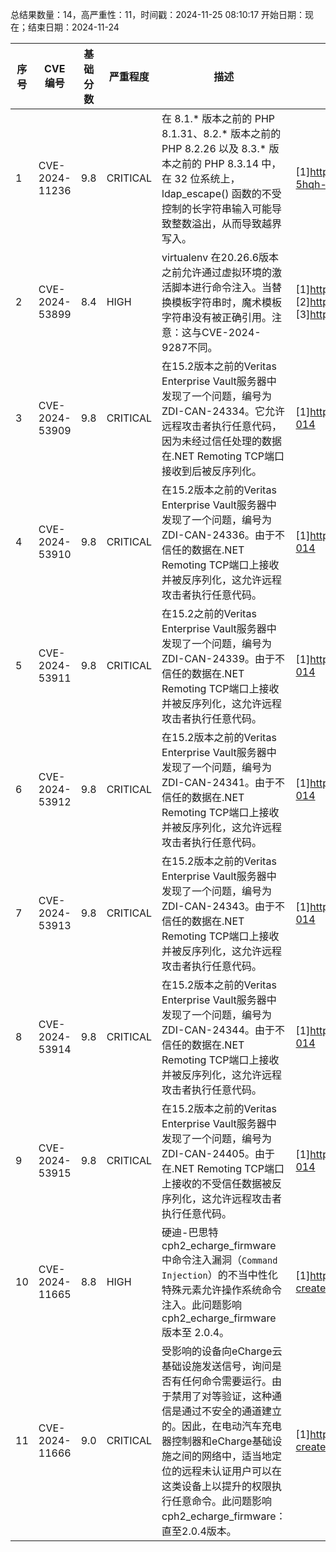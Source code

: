 总结果数量：14，高严重性：11，时间戳：2024-11-25 08:10:17
开始日期：现在；结束日期：2024-11-24

| 序号 | CVE 编号 | 基础分数 | 严重程度 | 描述 | 参考文献 |
|-----|--------|------------|----------|-------------|------------|
| 1 | CVE-2024-11236 | 9.8  | CRITICAL | 在 8.1.* 版本之前的 PHP 8.1.31、8.2.* 版本之前的 PHP 8.2.26 以及 8.3.* 版本之前的 PHP 8.3.14 中，在 32 位系统上，ldap_escape() 函数的不受控制的长字符串输入可能导致整数溢出，从而导致越界写入。 | [1]https://github.com/php/php-src/security/advisories/GHSA-5hqh-c84r-qjcv |
| 2 | CVE-2024-53899 | 8.4  | HIGH | virtualenv 在20.26.6版本之前允许通过虚拟环境的激活脚本进行命令注入。当替换模板字符串时，魔术模板字符串没有被正确引用。注意：这与CVE-2024-9287不同。 | [1]https://github.com/pypa/virtualenv/issues/2768<br>[2]https://github.com/pypa/virtualenv/pull/2771<br>[3]https://github.com/pypa/virtualenv/releases/tag/20.26.6 |
| 3 | CVE-2024-53909 | 9.8  | CRITICAL | 在15.2版本之前的Veritas Enterprise Vault服务器中发现了一个问题，编号为ZDI-CAN-24334。它允许远程攻击者执行任意代码，因为未经过信任处理的数据在.NET Remoting TCP端口接收到后被反序列化。 | [1]https://www.veritas.com/content/support/en_US/security/VTS24-014 |
| 4 | CVE-2024-53910 | 9.8  | CRITICAL | 在15.2版本之前的Veritas Enterprise Vault服务器中发现了一个问题，编号为ZDI-CAN-24336。由于不信任的数据在.NET Remoting TCP端口上接收并被反序列化，这允许远程攻击者执行任意代码。 | [1]https://www.veritas.com/content/support/en_US/security/VTS24-014 |
| 5 | CVE-2024-53911 | 9.8  | CRITICAL | 在15.2之前的Veritas Enterprise Vault服务器中发现了一个问题，编号为ZDI-CAN-24339。由于不信任的数据在.NET Remoting TCP端口上接收并被反序列化，这允许远程攻击者执行任意代码。 | [1]https://www.veritas.com/content/support/en_US/security/VTS24-014 |
| 6 | CVE-2024-53912 | 9.8  | CRITICAL | 在15.2版本之前的Veritas Enterprise Vault服务器中发现了一个问题，编号为ZDI-CAN-24341。由于不信任的数据在.NET Remoting TCP端口上接收并被反序列化，这允许远程攻击者执行任意代码。 | [1]https://www.veritas.com/content/support/en_US/security/VTS24-014 |
| 7 | CVE-2024-53913 | 9.8  | CRITICAL | 在15.2版本之前的Veritas Enterprise Vault服务器中发现了一个问题，编号为ZDI-CAN-24343。由于不信任的数据在.NET Remoting TCP端口上接收并被反序列化，这允许远程攻击者执行任意代码。 | [1]https://www.veritas.com/content/support/en_US/security/VTS24-014 |
| 8 | CVE-2024-53914 | 9.8  | CRITICAL | 在15.2版本之前的Veritas Enterprise Vault服务器中发现了一个问题，编号为ZDI-CAN-24344。由于不信任的数据在.NET Remoting TCP端口上接收并被反序列化，这允许远程攻击者执行任意代码。 | [1]https://www.veritas.com/content/support/en_US/security/VTS24-014 |
| 9 | CVE-2024-53915 | 9.8  | CRITICAL | 在15.2版本之前的Veritas Enterprise Vault服务器中发现了一个问题，编号为ZDI-CAN-24405。由于在.NET Remoting TCP端口上接收的不受信任数据被反序列化，这允许远程攻击者执行任意代码。 | [1]https://www.veritas.com/content/support/en_US/security/VTS24-014 |
| 10 | CVE-2024-11665 | 8.8  | HIGH | 硬迪-巴思特 cph2_echarge_firmware 中命令注入漏洞（`Command Injection`）的不当中性化特殊元素允许操作系统命令注入。此问题影响 cph2_echarge_firmware 版本至 2.0.4。 | [1]https://www.onekey.com/resource/not-all-ev-chargers-are-created-equal |
| 11 | CVE-2024-11666 | 9.0  | CRITICAL | 受影响的设备向eCharge云基础设施发送信号，询问是否有任何命令需要运行。由于禁用了对等验证，这种通信是通过不安全的通道建立的。因此，在电动汽车充电器控制器和eCharge基础设施之间的网络中，适当地定位的远程未认证用户可以在这类设备上以提升的权限执行任意命令。此问题影响cph2_echarge_firmware：直至2.0.4版本。 | [1]https://www.onekey.com/resource/not-all-ev-chargers-are-created-equal |